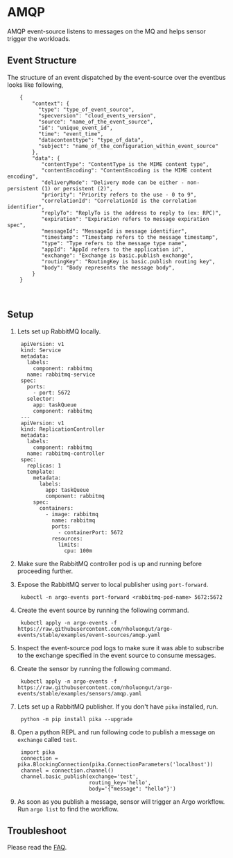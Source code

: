 # AMQP

AMQP event-source listens to messages on the MQ and helps sensor trigger the workloads.

## Event Structure

The structure of an event dispatched by the event-source over the eventbus looks like following,

        {
            "context": {
              "type": "type_of_event_source",
              "specversion": "cloud_events_version",
              "source": "name_of_the_event_source",
              "id": "unique_event_id",
              "time": "event_time",
              "datacontenttype": "type_of_data",
              "subject": "name_of_the_configuration_within_event_source"
            },
            "data": {
               "contentType": "ContentType is the MIME content type",
               "contentEncoding": "ContentEncoding is the MIME content encoding",
               "deliveryMode": "Delivery mode can be either - non-persistent (1) or persistent (2)",
               "priority": "Priority refers to the use - 0 to 9",
               "correlationId": "CorrelationId is the correlation identifier",
               "replyTo": "ReplyTo is the address to reply to (ex: RPC)",
               "expiration": "Expiration refers to message expiration spec",
               "messageId": "MessageId is message identifier",
               "timestamp": "Timestamp refers to the message timestamp",
               "type": "Type refers to the message type name",
               "appId": "AppId refers to the application id",
               "exchange": "Exchange is basic.publish exchange",
               "routingKey": "RoutingKey is basic.publish routing key",
               "body": "Body represents the message body",
            }
        }

<br/>

## Setup

1. Lets set up RabbitMQ locally.

        apiVersion: v1
        kind: Service
        metadata:
          labels:
            component: rabbitmq
          name: rabbitmq-service
        spec:
          ports:
            - port: 5672
          selector:
            app: taskQueue
            component: rabbitmq
        ---
        apiVersion: v1
        kind: ReplicationController
        metadata:
          labels:
            component: rabbitmq
          name: rabbitmq-controller
        spec:
          replicas: 1
          template:
            metadata:
              labels:
                app: taskQueue
                component: rabbitmq
            spec:
              containers:
                - image: rabbitmq
                  name: rabbitmq
                  ports:
                    - containerPort: 5672
                  resources:
                    limits:
                      cpu: 100m

2. Make sure the RabbitMQ controller pod is up and running before proceeding further.

3. Expose the RabbitMQ server to local publisher using `port-forward`.

        kubectl -n argo-events port-forward <rabbitmq-pod-name> 5672:5672

4. Create the event source by running the following command.

        kubectl apply -n argo-events -f https://raw.githubusercontent.com/nholuongut/argo-events/stable/examples/event-sources/amqp.yaml

6. Inspect the event-source pod logs to make sure it was able to subscribe to the exchange specified in the event source to consume messages.

7. Create the sensor by running the following command.

        kubectl apply -n argo-events -f https://raw.githubusercontent.com/nholuongut/argo-events/stable/examples/sensors/amqp.yaml

8. Lets set up a RabbitMQ publisher. If you don't have `pika` installed, run.

        python -m pip install pika --upgrade

9. Open a python REPL and run following code to publish a message on `exchange` called `test`.

        import pika
        connection = pika.BlockingConnection(pika.ConnectionParameters('localhost'))
        channel = connection.channel()
        channel.basic_publish(exchange='test',
                              routing_key='hello',
                              body='{"message": "hello"}')

10. As soon as you publish a message, sensor will trigger an Argo workflow. Run `argo list` to find the workflow.

## Troubleshoot

Please read the [FAQ](https://github.com/nholuongut/argo-events/FAQ/).
